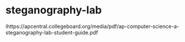 # steganography-lab

ihttps://apcentral.collegeboard.org/media/pdf/ap-computer-science-a-steganography-lab-student-guide.pdf



